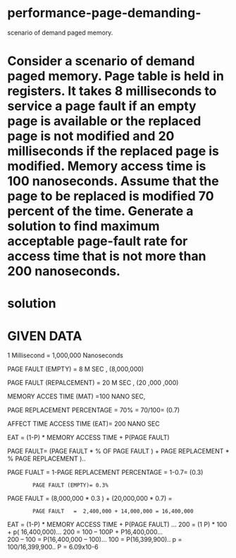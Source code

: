 # performance-page-demanding-

scenario of demand paged memory.
  
# Consider a scenario of demand paged memory. Page table is held in registers. It takes 8 milliseconds to service a page fault if an empty page is available or the replaced page is not modified and 20 milliseconds if the replaced page is modified. Memory access time is 100 nanoseconds. Assume that the page to be replaced is modified 70 percent of the time. Generate a solution to find maximum acceptable page-fault rate for access time that is not more than 200 nanoseconds.


#  solution 

# GIVEN DATA
1 Millisecond = 1,000,000 Nanoseconds

PAGE FAULT (EMPTY) = 8 M SEC , (8,000,000)

PAGE FAULT (REPALCEMENT) = 20  M SEC , (20 ,000 ,000)

MEMORY ACCES TIME (MAT) =100 NANO SEC,

PAGE REPLACEMENT PERCENTAGE = 70% = 70/100= (0.7)

AFFECT TIME ACCESS TIME (EAT)= 200 NANO SEC

EAT = (1-P) * MEMORY ACCESS TIME + P(PAGE FAULT)

PAGE FAULT= (PAGE FAULT * % OF  PAGE FAULT ) + PAGE REPLACEMENT * % PAGE REPLACEMENT )..

PAGE FUALT = 1-PAGE REPLACEMENT PERCENTAGE = 1-0.7= (0.3)

		    PAGE FAULT (EMPTY)= 0.3%

PAGE FAULT = (8,000,000 * 0.3 ) + (20,000,000 * 0.7) = 
		     
	        PAGE FAULT   =  2,400,000 + 14,000,000 = 16,400,000
EAT = (1-P) * MEMORY ACCESS TIME + P(PAGE FAULT) ...
		200 = (1 P) * 100 + p( 16,400,000)...
		200 =  100 – 100P + P16,400,000...	
		200 – 100 = P(16,400,000 – 100)...
		100 = P(16,399,900)..
		p = 100/16,399,900..
P = 6.09x10-6
